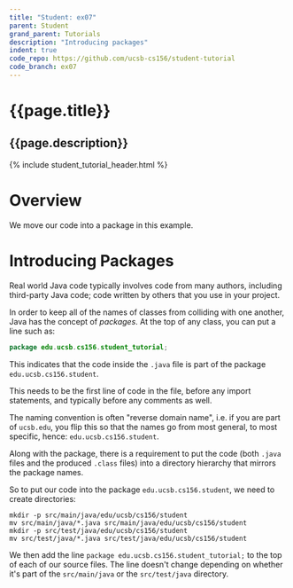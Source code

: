 ```yaml
---
title: "Student: ex07"
parent: Student
grand_parent: Tutorials
description: "Introducing packages"
indent: true
code_repo: https://github.com/ucsb-cs156/student-tutorial
code_branch: ex07
---
```


# {{page.title}} 
## {{page.description}}

{% include student_tutorial_header.html %}

# Overview

We move our code into a package in this example.


# Introducing Packages

Real world Java code typically involves code from many authors, including
third-party Java code; code written by others that you use in your project.

In order to keep all of the names of classes from colliding with one another,
Java has the concept of *packages*.  At the top of any class, you can put a line such
as:

```java
package edu.ucsb.cs156.student_tutorial;
```

This indicates that the code inside the `.java` file is part of the package `edu.ucsb.cs156.student`.

This needs to be the first line of code in the file, before any import statements,
and typically before any comments as well.

The naming convention is often "reverse domain name", i.e. if you are part of `ucsb.edu`, you flip this so that the names go from most general, to most specific, hence: `edu.ucsb.cs156.student`.

Along with the package, there is a requirement to put the code (both `.java` files and the produced `.class` files) into a directory hierarchy that mirrors the package names.

So to put our code into the package `edu.ucsb.cs156.student`, we need to create
directories:

```
mkdir -p src/main/java/edu/ucsb/cs156/student
mv src/main/java/*.java src/main/java/edu/ucsb/cs156/student
mkdir -p src/test/java/edu/ucsb/cs156/student
mv src/test/java/*.java src/test/java/edu/ucsb/cs156/student
```

We then add the line `package edu.ucsb.cs156.student_tutorial;` to the top of each 
of our source files.  The line doesn't change depending on whether it's part of the `src/main/java` or the `src/test/java` directory.


